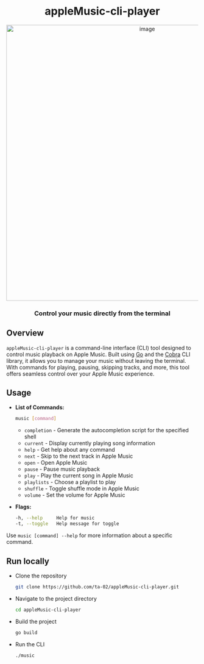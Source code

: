 <h1 align="center">appleMusic-cli-player</h1>

<div align="center">
  <img width="724" alt="image" src="https://github.com/user-attachments/assets/e41dee7d-fc40-4063-b301-c8d79be85234">
</div>

<h3 align="center">Control your music directly from the terminal</h3>

## Overview

`appleMusic-cli-player` is a command-line interface (CLI) tool designed to control music playback on Apple Music. Built using [Go](https://golang.org/) and the [Cobra](https://github.com/spf13/cobra) CLI library, it allows you to manage your music without leaving the terminal. With commands for playing, pausing, skipping tracks, and more, this tool offers seamless control over your Apple Music experience.

## Usage

- **List of Commands:**

  ```bash
  music [command]
  ```

  - `completion` - Generate the autocompletion script for the specified shell
  - `current` - Display currently playing song information
  - `help` - Get help about any command
  - `next` - Skip to the next track in Apple Music
  - `open` - Open Apple Music
  - `pause` - Pause music playback
  - `play` - Play the current song in Apple Music
  - `playlists` - Choose a playlist to play
  - `shuffle` - Toggle shuffle mode in Apple Music
  - `volume` - Set the volume for Apple Music

- **Flags:**

  ```bash
  -h, --help     Help for music
  -t, --toggle   Help message for toggle
  ```

Use `music [command] --help` for more information about a specific command.

## Run locally

- Clone the repository

  ```bash
  git clone https://github.com/ta-02/appleMusic-cli-player.git
  ```

- Navigate to the project directory

  ```bash
  cd appleMusic-cli-player
  ```

- Build the project

  ```bash
  go build
  ```

- Run the CLI

  ```bash
  ./music
  ```
